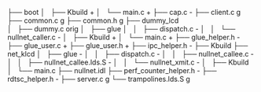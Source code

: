 ├── boot
│   ├── Kbuild  +
│   └── main.c  +
├── cap.c       -
├── client.c    g
├── common.c    g
├── common.h    g
├── dummy_lcd  
│   ├── dummy.c orig
│   ├── glue
│   │   ├── dispatch.c         -
│   │   └── nullnet_caller.c   -
│   ├── Kbuild  +
│   └── main.c  +
├── glue_helper.h -
├── glue_user.c   +
├── glue_user.h   +
├── ipc_helper.h  -
├── Kbuild
├── net_klcd
│   ├── glue                         -
│   │   ├── dispatch.c               -
│   │   ├── nullnet_callee.c         -
│   │   ├── nullnet_callee.lds.S    -
│   │   └── nullnet_xmit.c          -
│   ├── Kbuild
│   └── main.c
├── nullnet.idl 
├── perf_counter_helper.h           -
├── rdtsc_helper.h                  -
├── server.c                        g
└── trampolines.lds.S               g 

